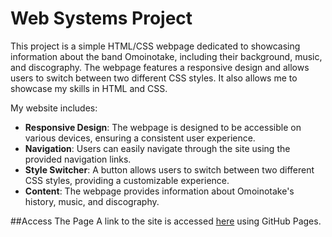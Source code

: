 # Web Systems Project

This project is a simple HTML/CSS webpage dedicated to showcasing information about the band Omoinotake, including their background, music, and discography. The webpage features a responsive design and allows users to switch between two different CSS styles. It also allows me to showcase my skills in HTML and CSS.

My website includes:

- **Responsive Design**: The webpage is designed to be accessible on various devices, ensuring a consistent user experience.
- **Navigation**: Users can easily navigate through the site using the provided navigation links.
- **Style Switcher**: A button allows users to switch between two different CSS styles, providing a customizable experience.
- **Content**: The webpage provides information about Omoinotake's history, music, and discography.

##Access The Page
A link to the site is accessed [here](https://danvoh.github.io/WebSystemsProject1/) using GitHub Pages.
